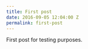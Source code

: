 ```yaml
---
title: First post
date: 2016-09-05 12:04:00 Z
permalink: first-post
---
```


First post for testing purposes.